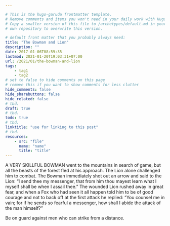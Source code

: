 ```yaml
---

# This is the hugo-garuda frontmatter template.
# Remove comments and items you won't need in your daily work with Hugo.
# Copy a smaller version of this file to /archetypes/default.md in your
# own repository to overwrite this version.

# default front matter that you probably always need:
title: "The Bowman and Lion"
description: ""
date: 2017-01-06T08:59:35
lastmod: 2021-01-20T19:03:31+07:00
url: /2021/01/the-bowman-and-lion
tags:
    - tag1
    - tag2
# set to false to hide comments on this page
# remove this if you want to show comments for less clutter
hide_comments: false
hide_sharebuttons: false
hide_related: false
# tbd.
draft: true
# tbd.
todo: true
# tbd.
linktitle: "use for linking to this post"
# tbd.
resources:
    - src: "file"
      name: "name"
      title: "title"
---
```

A VERY SKILLFUL BOWMAN went to the mountains in search of game, but all the beasts of the forest fled at his approach. The Lion alone challenged him to combat. The Bowman immediately shot out an arrow and said to the Lion: “I send thee my messenger, that from him thou mayest learn what I myself shall be when I assail thee.” The wounded Lion rushed away in great fear, and when a Fox who had seen it all happen told him to be of good courage and not to back off at the first attack he replied: “You counsel me in vain; for if he sends so fearful a messenger, how shall I abide the attack of the man himself?”

Be on guard against men who can strike from a distance.
